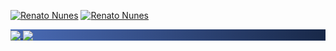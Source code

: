 [![Renato Nunes](https://github-readme-stats.vercel.app/api?username=renatonunes74&show_icons=true&theme=dark#gh-dark-mode-only)](https://github.com/anuraghazra/github-readme-stats#gh-dark-mode-only)
[![Renato Nunes](https://github-readme-stats.vercel.app/api?username=renatonunes74&show_icons=true&theme=default#gh-light-mode-only)](https://github.com/anuraghazra/github-readme-stats#gh-light-mode-only)

<div style="background: linear-gradient(to right, #4b6cb7, #182848);">
    <a href="https://github.com/renatonunes74">
        <img align="center" src="https://github-readme-stats.vercel.app/api?username=renatonunes74&show_icons=true&theme=dark" />
    </a>
    <a href="https://github.com/renatonunes74">
        <img align="center" src="https://github-readme-stats.vercel.app/api?username=renatonunes74&show_icons=true&theme=default" />
    </a>
</div>
